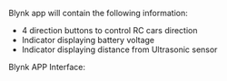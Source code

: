 
Blynk app will contain the following information:
- 4 direction buttons to control RC cars direction
- Indicator displaying battery voltage
- Indicator displaying distance from Ultrasonic sensor

Blynk APP Interface:


